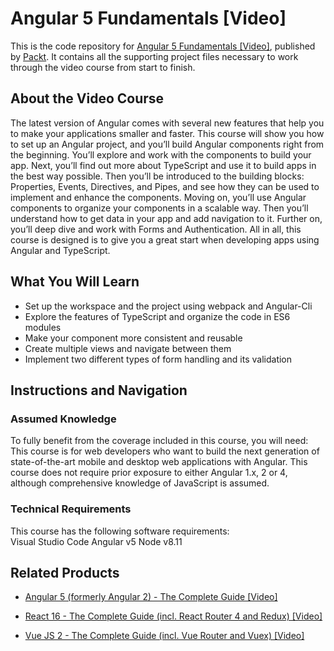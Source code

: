 # Angular 5 Fundamentals [Video]
This is the code repository for [Angular 5 Fundamentals [Video]](https://www.packtpub.com/web-development/angular-5-fundamentals-video?utm_source=github&utm_medium=repository&utm_campaign=9781789348491), published by [Packt](https://www.packtpub.com/?utm_source=github). It contains all the supporting project files necessary to work through the video course from start to finish.
## About the Video Course
The latest version of Angular comes with several new features that help you to make your applications smaller and faster. This course will show you how to set up an Angular project, and you’ll build Angular components right from the beginning. 
You’ll explore and work with the components to build your app. Next, you’ll find out more about TypeScript and use it to build apps in the best way possible. Then you’ll be introduced to the building blocks: Properties, Events, Directives, and Pipes, and see how they can be used to implement and enhance the components. 
Moving on, you’ll use Angular components to organize your components in a scalable way. Then you’ll understand how to get data in your app and add navigation to it. Further on, you’ll deep dive and work with Forms and Authentication. 
All in all, this course is designed is to give you a great start when developing apps using Angular and TypeScript.

<H2>What You Will Learn</H2>
<DIV class=book-info-will-learn-text>
<UL>
<LI>Set up the workspace and the project using webpack and Angular-Cli 
<LI>Explore the features of TypeScript and organize the code in ES6 modules 
<LI>Make your component more consistent and reusable 
<LI>Create multiple views and navigate between them 
<LI>Implement two different types of form handling and its validation </LI></UL></DIV>

## Instructions and Navigation
### Assumed Knowledge
To fully benefit from the coverage included in this course, you will need:<br/>
This course is for web developers who want to build the next generation of state-of-the-art mobile and desktop web applications with Angular. This course does not require prior exposure to either Angular 1.x, 2 or 4, although comprehensive knowledge of JavaScript is assumed.
### Technical Requirements
This course has the following software requirements:<br/>
Visual Studio Code
Angular v5
Node v8.11

## Related Products
* [Angular 5 (formerly Angular 2) - The Complete Guide [Video]](https://www.packtpub.com/application-development/angular-5-formerly-angular-2-complete-guide-video?utm_source=github&utm_medium=repository&utm_campaign=9781788998437)

* [React 16 - The Complete Guide (incl. React Router 4 and Redux) [Video]](https://www.packtpub.com/application-development/react-16-complete-guide-incl-react-router-4-and-redux-video?utm_source=github&utm_medium=repository&utm_campaign=9781789132229)

* [Vue JS 2 - The Complete Guide (incl. Vue Router and Vuex) [Video]](https://www.packtpub.com/application-development/vue-js-2-complete-guide-incl-vue-router-and-vuex-video?utm_source=github&utm_medium=repository&utm_campaign=9781788992817)

